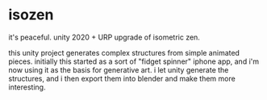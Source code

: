 # isozen

it's peaceful. unity 2020 + URP upgrade of isometric zen.

this unity project generates complex structures from simple animated pieces. initially this started as a sort of "fidget spinner" iphone app, and i'm now using it as the basis for generative art. i let unity generate the structures, and i then export them into blender and make them more interesting.
